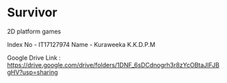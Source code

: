 # Survivor
2D platform games

Index No - IT17127974
Name - Kuraweeka K.K.D.P.M

Google Drive Link : https://drive.google.com/drive/folders/1DNF_6sDCdnogrh3r8zYcOBtaJIFJBgHV?usp=sharing
